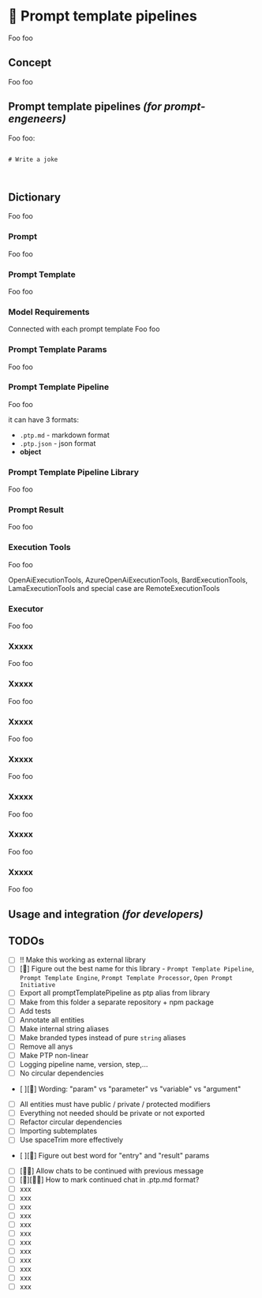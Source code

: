 # 🌠 Prompt template pipelines

Foo foo

## Concept

Foo foo

## Prompt template pipelines _(for prompt-engeneers)_

Foo foo:

```

# Write a joke



```

## Dictionary

Foo foo

### Prompt

Foo foo

### Prompt Template

Foo foo

### Model Requirements

Connected with each prompt template
Foo foo

### Prompt Template Params

Foo foo

### Prompt Template Pipeline

Foo foo

it can have 3 formats:

-   `.ptp.md` - markdown format
-   `.ptp.json` - json format
-   **object**

### Prompt Template Pipeline **Library**

Foo foo

### Prompt Result

Foo foo

### Execution Tools

Foo foo

OpenAiExecutionTools, AzureOpenAiExecutionTools, BardExecutionTools, LamaExecutionTools
and special case are RemoteExecutionTools

### Executor

Foo foo

### Xxxxx

Foo foo

### Xxxxx

Foo foo

### Xxxxx

Foo foo

### Xxxxx

Foo foo

### Xxxxx

Foo foo

### Xxxxx

Foo foo

### Xxxxx

Foo foo

## Usage and integration _(for developers)_

## TODOs

-   [ ] !! Make this working as external library
-   [ ] [🧠] Figure out the best name for this library - `Prompt Template Pipeline`, `Prompt Template Engine`, `Prompt Template Processor`, `Open Prompt Initiative`
-   [ ] Export all promptTemplatePipeline as ptp alias from library
-   [ ] Make from this folder a separate repository + npm package
-   [ ] Add tests
-   [ ] Annotate all entities
-   [ ] Make internal string aliases
-   [ ] Make branded types instead of pure `string` aliases
-   [ ] Remove all anys
-   [ ] Make PTP non-linear
-   [ ] Logging pipeline name, version, step,...
-   [ ] No circular dependencies
-   [ ][🧠] Wording: "param" vs "parameter" vs "variable" vs "argument"
-   [ ] All entities must have public / private / protected modifiers
-   [ ] Everything not needed should be private or not exported
-   [ ] Refactor circular dependencies
-   [ ] Importing subtemplates
-   [ ] Use spaceTrim more effectively
-   [ ][🧠] Figure out best word for "entry" and "result" params
-   [ ] [🤹‍♂️] Allow chats to be continued with previous message
-   [ ] [🧠][🤹‍♂️] How to mark continued chat in .ptp.md format?
-   [ ] xxx
-   [ ] xxx
-   [ ] xxx
-   [ ] xxx
-   [ ] xxx
-   [ ] xxx
-   [ ] xxx
-   [ ] xxx
-   [ ] xxx
-   [ ] xxx
-   [ ] xxx
-   [ ] xxx
